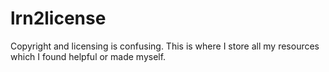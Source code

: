 lrn2license
===========

Copyright and licensing is confusing. This is where I store all my resources
which I found helpful or made myself.
